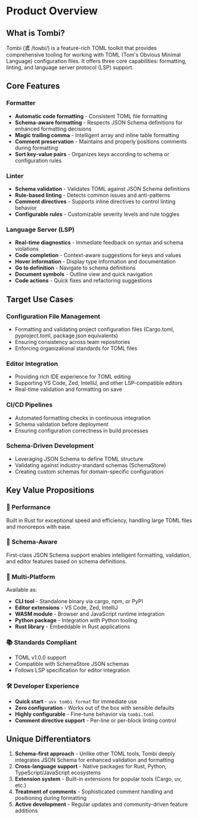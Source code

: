 # Product Overview

## What is Tombi?

Tombi (鳶 /toɴbi/) is a feature-rich TOML toolkit that provides comprehensive tooling for working with TOML (Tom's Obvious Minimal Language) configuration files. It offers three core capabilities: formatting, linting, and language server protocol (LSP) support.

## Core Features

### Formatter
- **Automatic code formatting** - Consistent TOML file formatting
- **Schema-aware formatting** - Respects JSON Schema definitions for enhanced formatting decisions
- **Magic trailing comma** - Intelligent array and inline table formatting
- **Comment preservation** - Maintains and properly positions comments during formatting
- **Sort key-value pairs** - Organizes keys according to schema or configuration rules

### Linter
- **Schema validation** - Validates TOML against JSON Schema definitions
- **Rule-based linting** - Detects common issues and anti-patterns
- **Comment directives** - Supports inline directives to control linting behavior
- **Configurable rules** - Customizable severity levels and rule toggles

### Language Server (LSP)
- **Real-time diagnostics** - Immediate feedback on syntax and schema violations
- **Code completion** - Context-aware suggestions for keys and values
- **Hover information** - Display type information and documentation
- **Go to definition** - Navigate to schema definitions
- **Document symbols** - Outline view and quick navigation
- **Code actions** - Quick fixes and refactoring suggestions

## Target Use Cases

### Configuration File Management
- Formatting and validating project configuration files (Cargo.toml, pyproject.toml, package.json equivalents)
- Ensuring consistency across team repositories
- Enforcing organizational standards for TOML files

### Editor Integration
- Providing rich IDE experience for TOML editing
- Supporting VS Code, Zed, IntelliJ, and other LSP-compatible editors
- Real-time validation and formatting on save

### CI/CD Pipelines
- Automated formatting checks in continuous integration
- Schema validation before deployment
- Ensuring configuration correctness in build processes

### Schema-Driven Development
- Leveraging JSON Schema to define TOML structure
- Validating against industry-standard schemas (SchemaStore)
- Creating custom schemas for domain-specific configuration

## Key Value Propositions

### 🚀 Performance
Built in Rust for exceptional speed and efficiency, handling large TOML files and monorepos with ease.

### 🎯 Schema-Aware
First-class JSON Schema support enables intelligent formatting, validation, and editor features based on schema definitions.

### 🔧 Multi-Platform
Available as:
- **CLI tool** - Standalone binary via cargo, npm, or PyPI
- **Editor extensions** - VS Code, Zed, IntelliJ
- **WASM module** - Browser and JavaScript runtime integration
- **Python package** - Integration with Python tooling
- **Rust library** - Embeddable in Rust applications

### 📚 Standards Compliant
- TOML v1.0.0 support
- Compatible with SchemaStore JSON schemas
- Follows LSP specification for editor integration

### 🛠 Developer Experience
- **Quick start** - `uvx tombi format` for immediate use
- **Zero configuration** - Works out of the box with sensible defaults
- **Highly configurable** - Fine-tune behavior via `tombi.toml`
- **Comment directive support** - Per-line or per-block linting control

## Unique Differentiators

1. **Schema-first approach** - Unlike other TOML tools, Tombi deeply integrates JSON Schema for enhanced validation and formatting
2. **Cross-language support** - Native packages for Rust, Python, TypeScript/JavaScript ecosystems
3. **Extension system** - Built-in extensions for popular tools (Cargo, uv, etc.)
4. **Treatment of comments** - Sophisticated comment handling and positioning during formatting
5. **Active development** - Regular updates and community-driven feature additions
